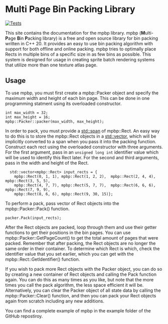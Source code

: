 <!--
SPDX-FileCopyrightText: 2022 Daniel Valcour <fossweeper@gmail.com>

SPDX-License-Identifier: MIT
-->

# Multi Page Bin Packing Library

[![Tests](https://github.com/Journeyman-dev/mpbp/actions/workflows/Test.yaml/badge.svg)](https://github.com/Journeyman-dev/mpbp/actions/workflows/Test.yaml)

This site contains the documentation for the mpbp library. mpbp (<b>M</b>ulti-<b>P</b>age <b>B</b>in <b>P</b>acking library) is a free and open source library for bin packing written in C++ 20. It provides an easy to use bin packing algorithm with support for both offline and online packing. mpbp tries to optimally place Rects in multiple bins of a specific size in as few bins as possible. This system is designed for usage in creating sprite batch rendering systems that utilize more than one texture atlas page.

## Usage

To use mpbp, you must first create a mpbp::Packer object and specify the maximum width and height of each bin page. This can be done in one programming statment using its overloaded constructor.

    int max_width = 32;
    int max_height = 16;
    mpbp::Packer::packer(max_width, max_height);

In order to pack, you must provide a <a href="https://en.cppreference.com/w/cpp/container/span">std::span</a> of mpbp::Rect. An easy way to do this is to store the mpbp::Rect objects in a <a href="https://en.cppreference.com/w/cpp/container/vector">std::vector</a>, which will be implicitly converted to a span when you pass it into the packing function. Construct each rect using the overloaded constructor with three arguments. For the first argument, pass in an `unsigned long int` identifier value which will be used to identify this Rect later. For the second and third arguments, pass in the width and height of the Rect.

      std::vector<mpbp::Rect> input_rects = {
        mpbp::Rect(0, 1, 1), mpbp::Rect(1, 2, 2),  mpbp::Rect(2, 4, 4), mpbp::Rect(3, 5, 5),
        mpbp::Rect(4, 7, 7), mpbp::Rect(5, 7, 7),  mpbp::Rect(6, 6, 6), mpbp::Rect(7, 9, 9),
        mpbp::Rect(8, 6, 6), mpbp::Rect(9, 30, 15)};

To perform a pack, pass vector of Rect objects into the mpbp::Packer::Pack() function.

    packer.Pack(input_rects);

After the Rect objects are packed, loop through them and use their getter functions to get their positions in the bin pages. You can use mpbp::Packer::GetPageCount() to get the total amount of pages that were packed. Remember that after packing, the Rect objects are no longer the same order in their container. To determine which Rect is which, check the identifier value that you set earlier, which you can get with the mpbp::Rect::GetIdentifier() function.

If you wish to pack more Rect objects with the Packer object, you can do so by creating a new container of Rect objects and calling the Pack function again. You can do this as many times as you like, but note that the more times you call the pack algorithm, the less space efficient it will be. Alternatively, you can clear the Packer object of all state data by calling the mpbp::Packer::Clear() function, and then you can pack your Rect objects again from scratch including any new additions.

You can find a complete example of mpbp in the example folder of the GitHub repostiroy.